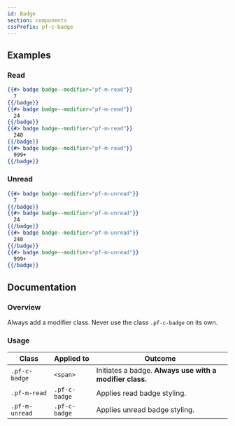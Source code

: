 ```yaml
---
id: Badge
section: components
cssPrefix: pf-c-badge
---
```


## Examples
### Read
```hbs
{{#> badge badge--modifier="pf-m-read"}}
  7
{{/badge}}
{{#> badge badge--modifier="pf-m-read"}}
  24
{{/badge}}
{{#> badge badge--modifier="pf-m-read"}}
  240
{{/badge}}
{{#> badge badge--modifier="pf-m-read"}}
  999+
{{/badge}}
```

### Unread
```hbs
{{#> badge badge--modifier="pf-m-unread"}}
  7
{{/badge}}
{{#> badge badge--modifier="pf-m-unread"}}
  24
{{/badge}}
{{#> badge badge--modifier="pf-m-unread"}}
  240
{{/badge}}
{{#> badge badge--modifier="pf-m-unread"}}
  999+
{{/badge}}
```

## Documentation
### Overview
Always add a modifier class. Never use the class `.pf-c-badge` on its own.

### Usage
| Class | Applied to | Outcome |
| -- | -- | -- |
| `.pf-c-badge` | `<span>` | Initiates a badge. **Always use with a modifier class.** |
| `.pf-m-read` | `.pf-c-badge` | Applies read badge styling. |
| `.pf-m-unread` | `.pf-c-badge` | Applies unread badge styling. |
